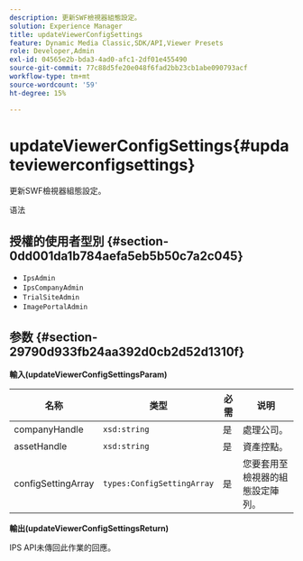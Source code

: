 ```yaml
---
description: 更新SWF檢視器組態設定。
solution: Experience Manager
title: updateViewerConfigSettings
feature: Dynamic Media Classic,SDK/API,Viewer Presets
role: Developer,Admin
exl-id: 04565e2b-bda3-4ad0-afc1-2df01e455490
source-git-commit: 77c88d5fe20e048f6fad2bb23cb1abe090793acf
workflow-type: tm+mt
source-wordcount: '59'
ht-degree: 15%

---
```


# updateViewerConfigSettings{#updateviewerconfigsettings}

更新SWF檢視器組態設定。

语法

## 授權的使用者型別 {#section-0dd001da1b784aefa5eb5b50c7a2c045}

* `IpsAdmin`
* `IpsCompanyAdmin`
* `TrialSiteAdmin`
* `ImagePortalAdmin`

## 参数 {#section-29790d933fb24aa392d0cb2d52d1310f}

**輸入(updateViewerConfigSettingsParam)**

| 名称 | 类型 | 必需 | 说明 |
|---|---|---|---|
| companyHandle | `xsd:string` | 是 | 處理公司。 |
| assetHandle | `xsd:string` | 是 | 資產控點。 |
| configSettingArray | `types:ConfigSettingArray` | 是 | 您要套用至檢視器的組態設定陣列。 |

**輸出(updateViewerConfigSettingsReturn)**

IPS API未傳回此作業的回應。
